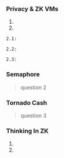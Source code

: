### Privacy & ZK VMs

1.
2.

    2.1:
    
    2.2:
    
    2.3:

### Semaphore

> question 2

### Tornado Cash

> question 3

### Thinking In ZK

1.
2.
